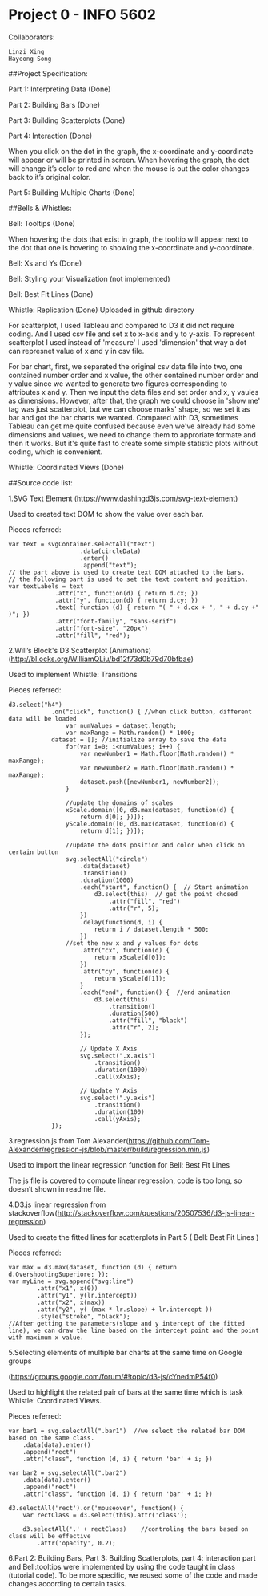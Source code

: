 # Project 0 - INFO 5602


Collaborators:

	Linzi Xing
	Hayeong Song

##Project Specification:

Part 1: Interpreting Data (Done)

Part 2: Building Bars (Done)

Part 3: Building Scatterplots (Done)

Part 4: Interaction (Done)

When you click on the dot in the graph, the x-coordinate and y-coordinate will appear or will be printed in screen.
When hovering the graph, the dot will change it’s color to red and when the mouse is out the color changes back to it’s original color.

Part 5: Building Multiple Charts (Done)


##Bells & Whistles:

Bell: Tooltips (Done)

When hovering the dots that exist in graph, the tooltip will appear next to the dot that one is hovering to showing the x-coordinate and y-coordinate.

Bell: Xs and Ys (Done)

Bell: Styling your Visualization (not implemented)

Bell: Best Fit Lines (Done)

Whistle: Replication (Done)
Uploaded in github directory

For scatterplot, I used Tableau and compared to D3 it did not require coding. And I used csv file and set x to x-axis and y to y-axis. To represent scatterplot I used instead of 'measure' I used 'dimension' that way a dot can represnet value of x and y in csv file.

For bar chart, first, we separated the original csv data file into two, one contained number order and x value, the other contained number order and y value since we wanted to generate two figures corresponding to attributes x and y. Then we input the data files and set order and x, y vaules as dimensions. However, after that, the graph we could choose in 'show me' tag was just scatterplot, but we can choose marks' shape, so we set it as bar and got the bar charts we wanted. Compared with D3, sometimes Tableau can get me quite confused because even we've already had some dimensions and values, we need to change them to approriate formate and then it works. But it's quite fast to create some simple statistic plots without coding, which is convenient. 

Whistle: Coordinated Views (Done)



##Source code list:

1.SVG Text Element (https://www.dashingd3js.com/svg-text-element)

  Used to created text DOM to show the value over each bar.

Pieces referred: 

    var text = svgContainer.selectAll("text")
                        .data(circleData)
                        .enter()
                        .append("text");
	// the part above is used to create text DOM attached to the bars. 
	// the following part is used to set the text content and position.
    var textLabels = text
                 .attr("x", function(d) { return d.cx; })
                 .attr("y", function(d) { return d.cy; })
                 .text( function (d) { return "( " + d.cx + ", " + d.cy +" )"; })
                 .attr("font-family", "sans-serif")
                 .attr("font-size", "20px")
                 .attr("fill", "red");
		 

2.Will’s Block's D3 Scatterplot (Animations)(http://bl.ocks.org/WilliamQLiu/bd12f73d0b79d70bfbae)

  Used to implement Whistle: Transitions

Pieces referred:

	d3.select("h4")
                .on("click", function() { //when click button, different data will be loaded
                    var numValues = dataset.length; 
                    var maxRange = Math.random() * 1000;                      
		    	dataset = []; //initialize array to save the data
                    for(var i=0; i<numValues; i++) {
                        var newNumber1 = Math.floor(Math.random() * maxRange); 
                        var newNumber2 = Math.floor(Math.random() * maxRange); 
                        dataset.push([newNumber1, newNumber2]); 
                    }

                    //update the domains of scales
                    xScale.domain([0, d3.max(dataset, function(d) {
                        return d[0]; })]);
                    yScale.domain([0, d3.max(dataset, function(d) {
                        return d[1]; })]);

                    //update the dots position and color when click on certain button
                    svg.selectAll("circle")
                        .data(dataset) 
                        .transition() 
                        .duration(1000) 
                        .each("start", function() {  // Start animation
                            d3.select(this)  // get the point chosed
                                .attr("fill", "red")  
                                .attr("r", 5);  
                        })
                        .delay(function(d, i) {
                            return i / dataset.length * 500; 
                        })
                   	//set the new x and y values for dots
                        .attr("cx", function(d) {
                            return xScale(d[0]);  
                        })
                        .attr("cy", function(d) {
                            return yScale(d[1]);  
                        }
                        .each("end", function() {  //end animation
                            d3.select(this)  
                                .transition()
                                .duration(500)
                                .attr("fill", "black")  
                                .attr("r", 2);  
                        });

                        // Update X Axis
                        svg.select(".x.axis")
                            .transition()
                            .duration(1000)
                            .call(xAxis);

                        // Update Y Axis
                        svg.select(".y.axis")
                            .transition()
                            .duration(100)
                            .call(yAxis);
                });
		

3.regression.js from Tom Alexander(https://github.com/Tom-Alexander/regression-js/blob/master/build/regression.min.js)

  Used to import the linear regression function for Bell: Best Fit Lines

  The js file is covered to compute linear regression, code is too long, so doesn’t shown in readme file.


4.D3.js linear regression from stackoverflow(http://stackoverflow.com/questions/20507536/d3-js-linear-regression)

  Used to create the fitted lines for scatterplots in Part 5 ( Bell: Best Fit Lines )

Pieces referred:

	var max = d3.max(dataset, function (d) { return d.OvershootingSuperiore; }); 
	var myLine = svg.append("svg:line") 
			.attr("x1", x(0)) 
			.attr("y1", y(lr.intercept)) 
			.attr("x2", x(max)) 
			.attr("y2", y( (max * lr.slope) + lr.intercept )) 
			.style("stroke", "black"); 
	//After getting the parameters(slope and y intercept of the fitted line), we can draw the line based on the intercept point and the point with maximum x value.


5.Selecting elements of multiple bar charts at the same time on Google groups

(https://groups.google.com/forum/#!topic/d3-js/cYnedmP54f0)

Used to highlight the related pair of bars at the same time which is task Whistle: Coordinated Views.

Pieces referred:

	var bar1 = svg.selectAll(".bar1")  //we select the related bar DOM based on the same class.
		.data(data).enter()
	 	.append("rect")
	 	.attr("class", function (d, i) { return 'bar' + i; })
          
	var bar2 = svg.selectAll(".bar2")
		.data(data).enter()
	 	.append("rect")
	 	.attr("class", function (d, i) { return 'bar' + i; })

	d3.selectAll('rect').on('mouseover', function() {
    	var rectClass = d3.select(this).attr('class');
   
    	d3.selectAll('.' + rectClass)    //controling the bars based on class will be effective
        	.attr('opacity', 0.2);

6.Part 2: Building Bars, Part 3: Building Scatterplots, part 4: interaction part and Bell:tooltips were implemented by using the code taught in class (tutorial code). To be more specific, we reused some of the code and made changes according to certain tasks. 
	

